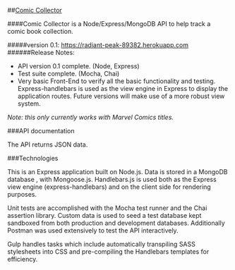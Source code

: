 ##[Comic Collector](https://radiant-peak-89382.herokuapp.com)

####Comic Collector is a Node/Express/MongoDB API to help track a comic book collection.

#####version 0.1:
https://radiant-peak-89382.herokuapp.com
######Release Notes:
- API version 0.1 complete. (Node, Express)
- Test suite complete. (Mocha, Chai)
- Very basic Front-End to verify all the basic functionality and testing. Express-handlebars
is used as the view engine in Express to display the application routes. Future
versions will make use of a more robust view system.

_Note: this only currently works with Marvel Comics titles._


###API documentation

The API returns JSON data.


###Technologies

This is an Express application built on Node.js. Data is stored in a MongoDB database ,
with Mongoose.js. Handlebars.js is used both as the Express view engine (express-handlebars)
and on the client side for rendering purposes.

Unit tests are accomplished with the Mocha test runner and the Chai assertion library. Custom data
is used to seed a test database kept sandboxed from both production and development databases. Additionally Postman was used extensively to test the API interactively.

Gulp handles tasks which include automatically transpiling SASS stylesheets into CSS and pre-compiling the Handlebars templates for efficiency.
